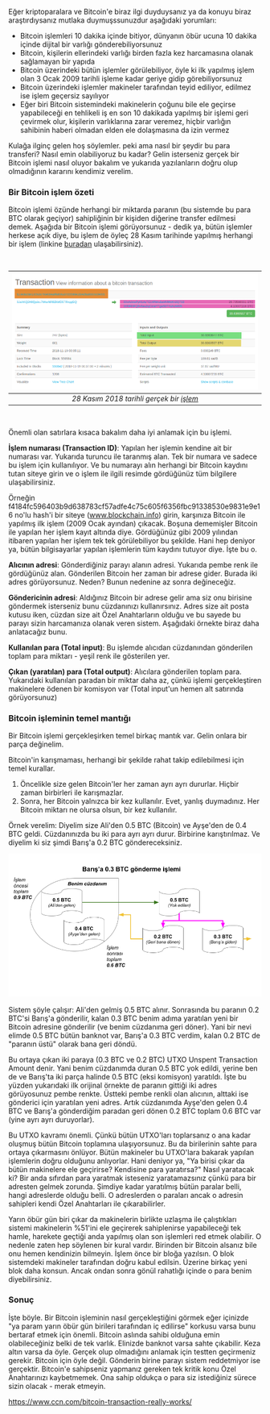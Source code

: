 

Eğer kriptoparalara ve Bitcoin'e biraz ilgi duyduysanız ya da konuyu biraz araştırdıysanız mutlaka duymuşssunuzdur aşağıdaki yorumları:

- Bitcoin işlemleri 10 dakika içinde bitiyor, dünyanın öbür ucuna 10 dakika içinde dijital bir varlığı gönderebiliyorsunuz
- Bitcoin, kişilerin ellerindeki varlığı birden fazla kez harcamasına olanak sağlamayan bir yapıda
- Bitcoin üzerindeki bütün işlemler görülebiliyor, öyle ki ilk yapılmış işlem olan 3 Ocak 2009 tarihli işleme kadar geriye gidip görebiliyorsunuz
- Bitcoin üzerindeki işlemler makineler tarafından teyid ediliyor, edilmez ise işlem geçersiz sayılıyor
- Eğer biri Bitcoin sistemindeki makinelerin çoğunu bile ele geçirse yapabileceği en tehlikeli iş en son 10 dakikada yapılmış bir işlemi geri çevirmek olur, kişilerin varlıklarına zarar veremez, hiçbir varlığın sahibinin haberi olmadan elden ele dolaşmasına da izin vermez

Kulağa ilginç gelen hoş söylemler. peki ama nasıl bir şeydir bu para transferi? Nasıl emin olabiliyoruz bu kadar? Gelin isterseniz gerçek bir Bitcoin işlemi nasıl oluyor bakalım ve yukarıda yazılanların doğru olup olmadığının kararını kendimiz verelim. 

### Bir Bitcoin işlem özeti

Bitcoin işlemi özünde herhangi bir miktarda paranın (bu sistemde bu para BTC olarak geçiyor) sahipliğinin bir kişiden diğerine transfer edilmesi demek. Aşağıda bir Bitcoin işlemi görüyorsunuz - dedik ya, bütün işlemler herkese açık diye, bu işlem de öyleç 28 Kasım tarihinde yapılmış herhangi bir işlem (linkine [buradan](https://www.blockchain.com/btc/tx/f1cd43bc5be1309c8e76d4584a8f6dfbfca37399588416042f8a85603c5f4995) ulaşabilirsiniz). 


&nbsp;

| ![transaction-sample-640-b.png](/assets/transaction-sample-640-b.png) | 
|:--:| 
| *28 Kasım 2018 tarihli gerçek bir [işlem](https://www.blockchain.com/btc/tx/f1cd43bc5be1309c8e76d4584a8f6dfbfca37399588416042f8a85603c5f4995)* |

&nbsp;

Önemli olan satırlara kısaca bakalım daha iyi anlamak için bu işlemi. 

**İşlem numarası (Transaction ID)**: Yapılan her işlemin kendine ait bir numarası var. Yukarıda turuncu ile taranmış alan. Tek bir numara ve sadece bu işlem için kullanılıyor. Ve bu numarayı alın herhangi bir Bitcoin kaydını tutan siteye girin ve o işlem ile ilgili resimde gördüğünüz tüm bilgilere ulaşabilirsiniz. 

Örneğin f4184fc596403b9d638783cf57adfe4c75c605f6356fbc91338530e9831e9e16 no'lu hash'i bir siteye (www.blockchain.info) girin, karşınıza Bitcoin ile yapılmış ilk işlem (2009 Ocak ayından) çıkacak. Boşuna dememişler Bitcoin ile yapılan her işlem kayıt altında diye. Gördüğünüz gibi 2009 yılından itibaren yapılan her işlem tek tek görülebiliyor bu şekilde. Hani hep deniyor ya, bütün bilgisayarlar yapılan işlemlerin tüm kaydını tutuyor diye. İşte bu o. 

**Alıcının adresi**: Gönderdiğiniz parayı alanın adresi. Yukarıda pembe renk ile gördüğünüz alan. Gönderilen Bitcoin her zaman bir adrese gider. Burada iki adres görüyorsunuz. Neden? Bunun nedenine az sonra değineceğiz. 

**Göndericinin adresi**: Aldığınız Bitcoin bir adrese gelir ama siz onu birisine göndermek isterseniz bunu cüzdanınızı kullanırsınız. Adres size ait posta kutusu iken, cüzdan size ait Özel Anahtarların olduğu ve bu sayede bu parayı sizin harcamanıza olanak veren sistem. Aşağıdaki örnekte biraz daha anlatacağız bunu. 

**Kullanılan para (Total input)**: Bu işlemde alıcıdan cüzdanından gönderilen toplam para miktarı - yeşil renk ile gösterilen yer. 

**Çıkan (yaratılan) para (Total output)**: Alıcılara gönderilen toplam para. Yukarıdaki kullanılan paradan bir miktar daha az, çünkü işlemi gerçekleştiren makinelere ödenen bir komisyon var (Total input'un hemen alt satırında görüyorsunuz) 

### Bitcoin işleminin temel mantığı

Bir Bitcoin işlemi gerçekleşirken temel birkaç mantık var. Gelin onlara bir parça değinelim. 

Bitcoin'in karışmaması, herhangi bir şekilde rahat takip edilebilmesi için temel kurallar. 
1. Öncelikle size gelen Bitcoin'ler her zaman ayrı ayrı dururlar. Hiçbir zaman birbirleri ile karışmazlar. 
2. Sonra, her Bitcoin yalnızca bir kez kullanılır. Evet, yanlış duymadınız. Her Bitcoin miktarı ne olursa olsun, bir kez kullanılır. 

Örnek verelim: Diyelim size Ali'den 0.5 BTC (Bitcoin) ve Ayşe'den de 0.4 BTC geldi. Cüzdanınızda bu iki para ayrı ayrı durur. Birbirine karıştırılmaz.  Ve diyelim ki siz şimdi Barış'a 0.2 BTC göndereceksiniz. 

![Bitcoin-transaction-example-b.png](/assets/Bitcoin-transaction-example-b.png) 

Sistem şöyle çalışır: Ali'den gelmiş 0.5 BTC alınır. Sonrasında bu paranın 0.2 BTC'si Barış'a gönderilir, kalan 0.3 BTC benim adıma yaratılan yeni bir Bitcoin adresine gönderilir (ve benim cüzdanıma geri döner). Yani bir nevi elimde 0.5 BTC bütün banknot var, Barış'a 0.3 BTC verdim, kalan 0.2 BTC de "paranın üstü" olarak bana geri döndü. 

Bu ortaya çıkan iki paraya (0.3 BTC ve 0.2 BTC) UTXO Unspent Transaction Amount denir. Yani benim cüzdanımda duran 0.5 BTC yok edildi, yerine ben de ve Barış'ta iki parça halinde 0.5 BTC (eksi komisyon) yaratıldı. İşte bu yüzden yukarıdaki ilk orijinal örnekte de paranın gittiği iki adres görüyosunuz pembe renkte. Üstteki pembe renkli olan alıcının, alttaki ise gönderici için yaratılan yeni adres. Artık cüzdanımda Ayşe'den gelen 0.4 BTC ve Barış'a gönderdiğim paradan geri dönen 0.2 BTC toplam 0.6 BTC var (yine ayrı ayrı duruyorlar). 

Bu UTXO kavramı önemli. Çünkü bütün UTXO'ları toplarsanız o ana kadar oluşmuş bütün Bitcoin toplamına ulaşıyorsunuz. Bu da birilerinin sahte para ortaya çıkarmasını önlüyor. Bütün makineler bu UTXO'lara bakarak yapılan işlemlerin doğru olduğunu anlıyorlar. Hani deniyor ya, "Ya birisi çıkar da bütün makinelere ele geçirirse? Kendisine para yaratırsa?" Nasıl yaratacak ki? Bir anda sıfırdan para yaratmak isteseniz yaratamazsınız çünkü para bir adresten gelmek zorunda. Şimdiye kadar yaratılmış bütün paralar belli, hangi adreslerde olduğu belli. O adreslerden o paraları ancak o adresin sahipleri kendi Özel Anahtarları ile çıkarabilirler. 

Yarın öbür gün biri çıkar da makinelerin birlikte uzlaşma ile çalıştıkları sistemi makinelerin %51'ini ele geçirerek sahiplenirse yapabileceği tek hamle, harekete geçtiği anda yapılmış olan son işlemleri red etmek olabilir. O nedenle zaten hep söylenen bir kural vardır. Birinden bir Bitcoin alsanız bile onu hemen kendinizin bilmeyin. İşlem önce bir bloğa yazılsın. O blok sistemdeki makineler tarafından doğru kabul edilsin. Üzerine birkaç yeni blok daha konsun. Ancak ondan sonra gönül rahatlığı içinde o para benim diyebilirsiniz. 

### Sonuç

İşte böyle. Bir Bitcoin işleminin nasıl gerçekleştiğini görmek eğer içinizde "ya param yarın öbür gün birileri tarafından iç edilirse" korkusu varsa bunu bertaraf etmek için önemli. Bitcoin aslında sahibi olduğuna emin olabileceğiniz belki de tek varlık. Elinizde banknot varsa sahte çıkabilir. Keza altın varsa da öyle. Gerçek olup olmadığını anlamak için testten geçirmeniz gerekir. Bitcoin için öyle değil. Gönderin birine parayı sistem reddetmiyor ise gerçektir. Bitcoin'e sahipseniz yapmanız gereken tek kritik konu Özel Anahtarınızı kaybetmemek. Ona sahip oldukça o para siz istediğiniz sürece sizin olacak - merak etmeyin. 









https://www.ccn.com/bitcoin-transaction-really-works/
